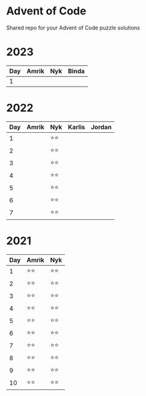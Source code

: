 # Advent of Code

Shared repo for your Advent of Code puzzle solutions

# 2023

| Day | Amrik | Nyk  | Binda |
| --- | ----- | ---- | ----- |
|  1  |       |      |       |

# 2022

| Day | Amrik | Nyk  | Karlis  | Jordan  |
| --- | ----- | ---- | ------- | ------- |
|  1  |       |  ⭐⭐  |         |         |
|  2  |       |  ⭐⭐  |         |         |
|  3  |       |  ⭐⭐  |         |         |
|  4  |       |  ⭐⭐  |         |         |
|  5  |       |  ⭐⭐  |         |         |
|  6  |       |  ⭐⭐  |         |         |
|  7  |       |  ⭐⭐  |         |         |

# 2021

| Day | Amrik | Nyk  |
| --- | ----- | ---- |
| 1   | ⭐⭐  | ⭐⭐ |
| 2   | ⭐⭐  | ⭐⭐ |
| 3   | ⭐⭐  | ⭐⭐ |
| 4   | ⭐⭐  | ⭐⭐ |
| 5   | ⭐⭐  | ⭐⭐ |
| 6   | ⭐⭐  | ⭐⭐ |
| 7   | ⭐⭐  | ⭐⭐ |
| 8   | ⭐⭐  | ⭐⭐ |
| 9   | ⭐⭐  | ⭐⭐ |
| 10  | ⭐⭐  | ⭐⭐ |
